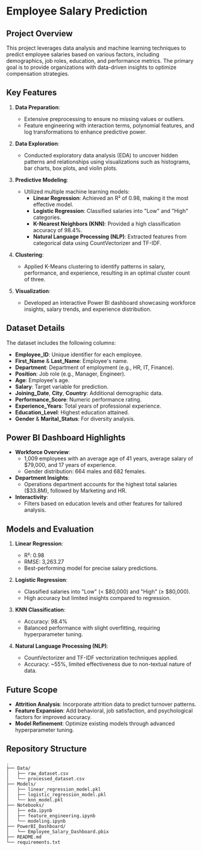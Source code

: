 # Employee Salary Prediction

## Project Overview

This project leverages data analysis and machine learning techniques to predict employee salaries based on various factors, including demographics, job roles, education, and performance metrics. The primary goal is to provide organizations with data-driven insights to optimize compensation strategies.

## Key Features

1. **Data Preparation**:
   - Extensive preprocessing to ensure no missing values or outliers.
   - Feature engineering with interaction terms, polynomial features, and log transformations to enhance predictive power.

2. **Data Exploration**:
   - Conducted exploratory data analysis (EDA) to uncover hidden patterns and relationships using visualizations such as histograms, bar charts, box plots, and violin plots.

3. **Predictive Modeling**:
   - Utilized multiple machine learning models:
     - **Linear Regression**: Achieved an R² of 0.98, making it the most effective model.
     - **Logistic Regression**: Classified salaries into "Low" and "High" categories.
     - **K-Nearest Neighbors (KNN)**: Provided a high classification accuracy of 98.4%.
     - **Natural Language Processing (NLP)**: Extracted features from categorical data using CountVectorizer and TF-IDF.

4. **Clustering**:
   - Applied K-Means clustering to identify patterns in salary, performance, and experience, resulting in an optimal cluster count of three.

5. **Visualization**:
   - Developed an interactive Power BI dashboard showcasing workforce insights, salary trends, and experience distribution.

## Dataset Details

The dataset includes the following columns:
- **Employee_ID**: Unique identifier for each employee.
- **First_Name** & **Last_Name**: Employee's name.
- **Department**: Department of employment (e.g., HR, IT, Finance).
- **Position**: Job role (e.g., Manager, Engineer).
- **Age**: Employee's age.
- **Salary**: Target variable for prediction.
- **Joining_Date**, **City**, **Country**: Additional demographic data.
- **Performance_Score**: Numeric performance rating.
- **Experience_Years**: Total years of professional experience.
- **Education_Level**: Highest education attained.
- **Gender** & **Marital_Status**: For diversity analysis.

## Power BI Dashboard Highlights

- **Workforce Overview**:
  - 1,009 employees with an average age of 41 years, average salary of $79,000, and 17 years of experience.
  - Gender distribution: 664 males and 682 females.
- **Department Insights**:
  - Operations department accounts for the highest total salaries ($33.8M), followed by Marketing and HR.
- **Interactivity**:
  - Filters based on education levels and other features for tailored analysis.

## Models and Evaluation

1. **Linear Regression**:
   - R²: 0.98
   - RMSE: 3,263.27
   - Best-performing model for precise salary predictions.

2. **Logistic Regression**:
   - Classified salaries into "Low" (< $80,000) and "High" (≥ $80,000).
   - High accuracy but limited insights compared to regression.

3. **KNN Classification**:
   - Accuracy: 98.4%
   - Balanced performance with slight overfitting, requiring hyperparameter tuning.

4. **Natural Language Processing (NLP)**:
   - CountVectorizer and TF-IDF vectorization techniques applied.
   - Accuracy: ~55%, limited effectiveness due to non-textual nature of data.

## Future Scope

- **Attrition Analysis**: Incorporate attrition data to predict turnover patterns.
- **Feature Expansion**: Add behavioral, job satisfaction, and psychological factors for improved accuracy.
- **Model Refinement**: Optimize existing models through advanced hyperparameter tuning.

## Repository Structure

```plaintext
.
├── Data/
│   ├── raw_dataset.csv
│   └── processed_dataset.csv
├── Models/
│   ├── linear_regression_model.pkl
│   ├── logistic_regression_model.pkl
│   └── knn_model.pkl
├── Notebooks/
│   ├── eda.ipynb
│   ├── feature_engineering.ipynb
│   └── modeling.ipynb
├── PowerBI_Dashboard/
│   └── Employee_Salary_Dashboard.pbix
├── README.md
└── requirements.txt

